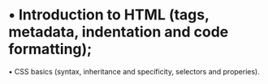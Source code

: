 # • Introduction to HTML (tags, metadata, indentation and code formatting);
• CSS basics (syntax, inheritance and specificity, selectors and properies).
